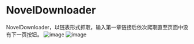 # NovelDownloader
NovelDownloader，以链表形式抓取，输入第一章链接后依次爬取直至页面中没有下一页按钮。
![image](https://github.com/user-attachments/assets/dffa8830-4b67-4297-bdcc-18b8cb3490ed)
![image](https://github.com/user-attachments/assets/7e173f2c-7d45-470d-b72a-0eb41e5bddcd)
